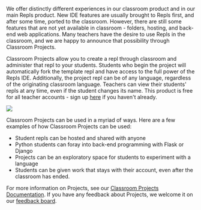 We offer distinctly different experiences in our classroom product and in our main Repls product.  New IDE features are usually brought to Repls first, and after some time, ported to the classroom.  However, there are still some features that are not yet available in classroom - folders, hosting, and back-end web applications.  Many teachers have the desire to use Repls in the classroom, and we are happy to announce that possibility through Classroom Projects.

Classroom Projects allow you to create a repl through classroom and administer that repl to your students.  Students who begin the project will automatically fork the template repl and have access to the full power of the Repls IDE.  Additionally, the project repl can be of any language, regardless of the originating classroom language.  Teachers can view their students' repls at any time, even if the student changes its name.  This product is free for all teacher accounts - sign up [here](/signup?teacher=1) if you haven't already.

![](/public/images/blog/classroom-projects-preview.png)

Classroom Projects can be used in a myriad of ways.  Here are a few examples of how Classroom Projects can be used:
* Student repls can be hosted and shared with anyone
* Python students can foray into back-end programming with Flask or Django
* Projects can be an exploratory space for students to experiment with a language
* Students can be given work that stays with their account, even after the classroom has ended.

For more information on Projects, see our [Classroom Projects Documentation](/site/docs/classroom-projects).  If you have any feedback about Projects, we welcome it on our [feedback board](/feedback).